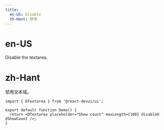 ```yaml
---
title:
  en-US: Disable
  zh-Hant: 禁用
---
```


# en-US

Disable the textarea.

# zh-Hant

禁用文本域。

```tsx
import { DTextarea } from '@react-devui/ui';

export default function Demo() {
  return <DTextarea placeholder="Show count" maxLength={100} disabled dShowCount />;
}
```
